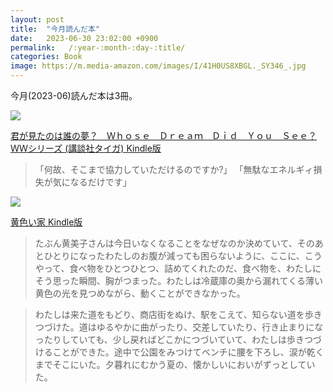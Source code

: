 ```yaml
---
layout: post
title:  "今月読んだ本"
date:   2023-06-30 23:02:00 +0900
permalink:   /:year-:month-:day-:title/
categories: Book
image: https://m.media-amazon.com/images/I/41H0US8XBGL._SY346_.jpg
---
```

今月(2023-06)読んだ本は3冊。  

<p><a href="https://www.amazon.co.jp/dp/B0C1BP51X2?&linkCode=li2&tag=peipeipe-22&linkId=3609ddc6ebd7233e4fdcb55afe00c0ad&language=ja_JP&ref_=as_li_ss_il" target="_blank" rel="nofollow"><img border="0" src="https://m.media-amazon.com/images/I/41D6MaAJQyL._SL300_.jpg" ></a><img src="https://ir-jp.amazon-adsystem.com/e/ir?t=peipeipe-22&language=ja_JP&l=li2&o=9&a=B0C1BP51X2" width="1" height="1" border="0" alt="" style="border:none !important; margin:0px !important;" /></p> <p><a href="https://www.amazon.co.jp/dp/B0C1BP51X2?&linkCode=li2&tag=peipeipe-22&linkId=3609ddc6ebd7233e4fdcb55afe00c0ad&language=ja_JP&ref_=as_li_ss_il" target="_blank" rel="nofollow">君が見たのは誰の夢？　Ｗｈｏｓｅ　Ｄｒｅａｍ　Ｄｉｄ　Ｙｏｕ　Ｓｅｅ？ ＷＷシリーズ (講談社タイガ) Kindle版</a></p>
  
> 「何故、そこまで協力していただけるのですか?」
> 「無駄なエネルギィ損失が気になるだけです」
  
<p><a href="https://www.amazon.co.jp/dp/B0BSNFZ9KP?&linkCode=li2&tag=peipeipe-22&linkId=39a81bd676ed5b50fee7febdfb3b50f2&language=ja_JP&ref_=as_li_ss_il" target="_blank" rel="nofollow"><img border="0" src="https://m.media-amazon.com/images/I/41H0US8XBGL._SL300_.jpg" ></a><img src="https://ir-jp.amazon-adsystem.com/e/ir?t=peipeipe-22&language=ja_JP&l=li2&o=9&a=B0BSNFZ9KP" width="1" height="1" border="0" alt="" style="border:none !important; margin:0px !important;" /></p> <p><a href="https://www.amazon.co.jp/dp/B0BSNFZ9KP?&linkCode=li2&tag=peipeipe-22&linkId=39a81bd676ed5b50fee7febdfb3b50f2&language=ja_JP&ref_=as_li_ss_il" target="_blank" rel="nofollow">黄色い家 Kindle版</a></p>

> たぶん黄美子さんは今日いなくなることをなぜなのか決めていて、そのあとひとりになったわたしのお腹が減っても困らないように、ここに、こうやって、食べ物をひとつひとつ、詰めてくれたのだ、食べ物を、わたしにそう思った瞬間、胸がつまった。わたしは冷蔵庫の奥から漏れてくる薄い黄色の光を見つめながら、動くことができなかった。

> わたしは来た道をもどり、商店街をぬけ、駅をこえて、知らない道を歩きつづけた。道はゆるやかに曲がったり、交差していたり、行き止まりになったりしていても、少し戻ればどこかにつづいていて、わたしは歩きつづけることができた。途中で公園をみつけてベンチに腰を下ろし、涙が乾くまでそこにいた。夕暮れにむかう夏の、懐かしいにおいがずっとしていた。